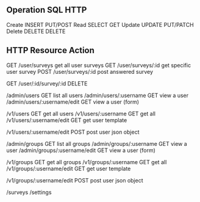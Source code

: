 Operation    SQL       HTTP
---------------------------------
Create       INSERT    PUT/POST
Read         SELECT    GET
Update       UPDATE    PUT/PATCH
Delete       DELETE    DELETE

HTTP   Resource            Action
--------------------------------------------------------------
GET    /user/surveys       get all user surveys
GET    /user/surveys/:id   get specific user survey
POST   /user/surveys/:id   post answered survey

GET    /user/:id/survey/:id    DELETE




/admin/users                 GET   list all users
/admin/users/:username       GET   view a user
/admin/users/:username/edit  GET   view a user (form)

/v1/users                    GET   get all users
/v1/users/:username          GET   get all
/v1/users/:username/edit     GET   get user template

/v1/users/:username/edit     POST  post user json object



/admin/groups                 GET   list all groups
/admin/groups/:username       GET   view a user
/admin/groups/:username/edit  GET   view a user (form)

/v1/groups                    GET   get all groups
/v1/groups/:username          GET   get all
/v1/groups/:username/edit     GET   get user template

/v1/groups/:username/edit     POST  post user json object


/surveys
/settings